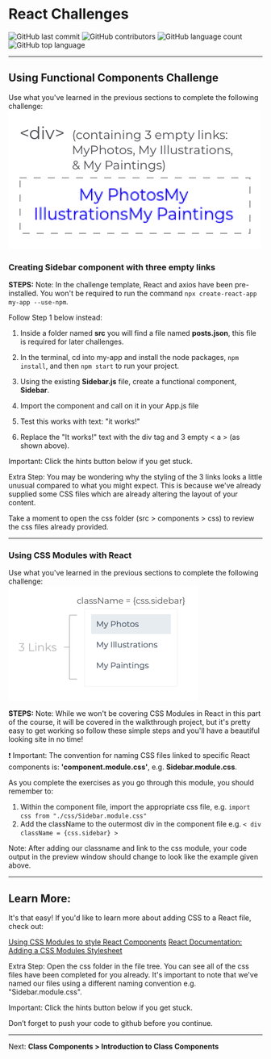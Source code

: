 # React Challenges

![GitHub last commit](https://img.shields.io/github/last-commit/JoyZadan/react-challenges?color=fuschia&style=for-the-badge)
![GitHub contributors](https://img.shields.io/github/contributors/JoyZadan/react-challenges?color=purple&style=for-the-badge)
![GitHub language count](https://img.shields.io/github/languages/count/JoyZadan/react-challenges?color=blue&style=for-the-badge)
![GitHub top language](https://img.shields.io/github/languages/top/JoyZadan/react-challenges?color=yellow&style=for-the-badge)

---
## Using Functional Components Challenge
Use what you've learned in the previous sections to complete the following challenge:</br>
![challenge](./documentation/using-functional-components-challenge.png)

### Creating Sidebar component with three empty links
**STEPS:**
Note: In the challenge template, React and axios have been pre-installed. You won't be required to run the command
`npx create-react-app my-app --use-npm`.

Follow Step 1 below instead:
1. Inside a folder named **src** you will find a file named **posts.json**, this file is required for later challenges.

2. In the terminal, cd into my-app and install the node packages, `npm install`, and then `npm start` to run your project.

3. Using the existing **Sidebar.js** file, create a functional component, **Sidebar**.
4. Import the component and call on it in your App.js file
5. Test this works with text: "it works!"
6. Replace the "It works!" text with the div tag and 3 empty < a > (as shown above).

Important: Click the hints button below if you get stuck.

Extra Step: You may be wondering why the styling of the 3 links looks a little unusual compared to what you might expect. This is because we've already supplied some CSS files which are already altering the layout of your content.

Take a moment to open the css folder (src > components > css) to review the css files already provided.

---
### Using CSS Modules with React
Use what you've learned in the previous sections to complete the following challenge:<br/>
![css modules with react](./documentation/using-css-modules-wth-react-challenge.png)

**STEPS:**
Note: While we won't be covering CSS Modules in React in this part of the course, it will be covered in the walkthrough project, but it's pretty easy to get working so follow these simple steps and you'll have a beautiful looking site in no time!

❗ Important: The convention for naming CSS files linked to specific React components is: **'component.module.css'**, e.g. **Sidebar.module.css**.

As you complete the exercises as you go through this module, you should remember to:
1. Within the component file, import the appropriate css file, e.g. `import css from "./css/Sidebar.module.css"`
2. Add the className to the outermost div in the component file e.g. `< div className = {css.sidebar} >`

Note: After adding our classname and link to the css module, your code output in the preview window should change to look like the example given above.

---
## Learn More:
It's that easy! If you'd like to learn more about adding CSS to a React file, check out:

[Using CSS Modules to style React Components](https://medium.com/@ralph1786/using-css-modules-in-react-app-c2079eadbb87)
[React Documentation: Adding a CSS Modules Stylesheet](https://create-react-app.dev/docs/adding-a-css-modules-stylesheet/)

Extra Step: Open the css folder in the file tree. You can see all of the css files have been completed for you already. It's important to note that we've named our files using a different naming convention e.g. "Sidebar.module.css".

Important: Click the hints button below if you get stuck.

Don’t forget to push your code to github before you continue.

---
Next: **Class Components > Introduction to Class Components**